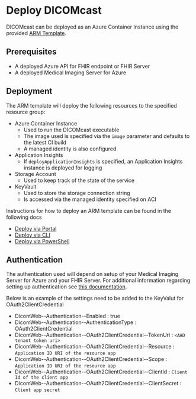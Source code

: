 # Deploy  DICOMcast

DICOMcast can be deployed as an Azure Container Instance using the provided [ARM Template](/converter/dicom-cast/samples/templates/default-azuredeploy.json).

## Prerequisites

* A deployed Azure API for FHIR endpoint or FHIR Server 
* A deployed Medical Imaging Server for Azure

## Deployment

The ARM template will deploy the following resources to the specified resource group:

* Azure Container Instance
    * Used to run the DICOMcast executable
    * The image used is specified via the `image` parameter and defaults to the latest CI build
    * A managed identity is also configured
* Application Insights
    * If `deployApplicationInsights` is specified, an Application Insights instance is deployed for logging
* Storage Account
    * Used to keep track of the state of the service
* KeyVault
    * Used to store the storage connection string
    * Is accessed via the managed identity specified on ACI

Instructions for how to deploy an ARM template can be found in the following docs
* [Deploy via Portal](https://docs.microsoft.com/en-us/azure/azure-resource-manager/templates/deploy-portal)
* [Deploy via CLI](https://docs.microsoft.com/en-us/azure/azure-resource-manager/templates/deploy-cli)
* [Deploy via PowerShell](https://docs.microsoft.com/en-us/azure/azure-resource-manager/templates/deploy-powershell)

## Authentication

The authentication used will depend on setup of your Medical Imaging Server for Azure and your FHIR Server. For additional information regarding setting up authentication see [this documentation](/converter/dicom-cast/docs/authentication.md).

Below is an example of the settings need to be added to the KeyValut for OAuth2ClientCredential

- DicomWeb--Authentication--Enabled : true
- DicomWeb--Authentication--AuthenticationType : OAuth2ClientCredential
- DicomWeb--Authentication--OAuth2ClientCredential--TokenUri : ```<AAD tenant token uri>```
- DicomWeb--Authentication--OAuth2ClientCredential--Resource : ```Application ID URI of the resource app```
- DicomWeb--Authentication--OAuth2ClientCredential--Scope : ```Application ID URI of the resource app```
- DicomWeb--Authentication--OAuth2ClientCredential--ClientId : ```Client Id of the client app```
- DicomWeb--Authentication--OAuth2ClientCredential--ClientSecret : ```Client app secret```



